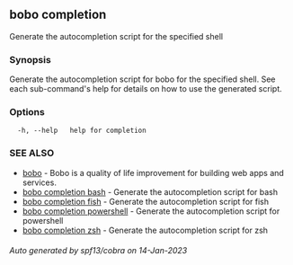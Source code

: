 ## bobo completion

Generate the autocompletion script for the specified shell

### Synopsis

Generate the autocompletion script for bobo for the specified shell.
See each sub-command's help for details on how to use the generated script.


### Options

```
  -h, --help   help for completion
```

### SEE ALSO

* [bobo](bobo.md)	 - Bobo is a quality of life improvement for building web apps and services.
* [bobo completion bash](bobo_completion_bash.md)	 - Generate the autocompletion script for bash
* [bobo completion fish](bobo_completion_fish.md)	 - Generate the autocompletion script for fish
* [bobo completion powershell](bobo_completion_powershell.md)	 - Generate the autocompletion script for powershell
* [bobo completion zsh](bobo_completion_zsh.md)	 - Generate the autocompletion script for zsh

###### Auto generated by spf13/cobra on 14-Jan-2023
